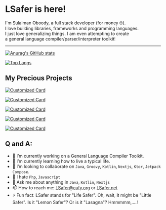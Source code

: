 # LSafer is here!

I'm Sulaiman Oboody, a full stack developer (for money 🙄).<br/>
I love building libraries, frameworks and programming languages.<br/>
I just love generalizing things. I am even attempting to create<br/>
a general language compiler/parser/interpreter toolkit!

---

[![Anurag's GitHub stats](https://github-readme-stats.vercel.app/api?username=LSafer&show_icons=true&title_color=fff&icon_color=79ff97&text_color=9f9f9f&bg_color=151515)](https://github.com/LSafer)

[![Top Langs](https://github-readme-stats.vercel.app/api/top-langs/?username=LSafer&langs_count=10&layout=compact&title_color=fff&icon_color=79ff97&text_color=9f9f9f&bg_color=151515)](https://github.com/LSafer)

## My Precious Projects

[![Customized Card](https://github-readme-stats.vercel.app/api/pin?username=jamplate&repo=processor&show_owner=1&title_color=fff&icon_color=f9f9f9&text_color=9f9f9f&bg_color=151515)](https://github.com/jamplate/processor)

[![Customized Card](https://github-readme-stats.vercel.app/api/pin?username=jamplate&repo=jamplate&show_owner=1&title_color=fff&icon_color=f9f9f9&text_color=9f9f9f&bg_color=151515)](https://github.com/jamplate/jamplate)

[![Customized Card](https://github-readme-stats.vercel.app/api/pin?username=cufyorg&repo=kaguya&show_owner=1&title_color=fff&icon_color=f9f9f9&text_color=9f9f9f&bg_color=151515)](https://github.com/cufyorg/kaguya)

[![Customized Card](https://github-readme-stats.vercel.app/api/pin?username=cufyorg&repo=mangaka&show_owner=1&title_color=fff&icon_color=f9f9f9&text_color=9f9f9f&bg_color=151515)](https://github.com/cufyorg/mangaka)

[![Customized Card](https://github-readme-stats.vercel.app/api/pin?username=LSafer&repo=edgeseek&show_owner=1&title_color=fff&icon_color=f9f9f9&text_color=9f9f9f&bg_color=151515)](https://github.com/LSafer/edgeseek)

## Q and A:
- 🔭 I’m currently working on a General Language Compiler Toolkit.
- 🌱 I’m currently learning how to live a typical life.
- 👯 I’m looking to collaborate on `Java`, `Groovy`, `Kotlin`, `Nextjs`, `Ktor`, `Jetpack Compose`.
- 😤 I hate `Php`, `Javascript`
- 💬 Ask me about anything in `Java`, `Kotlin`, `Nextjs`
- 📫 How to reach me: LSafer@cufy.org or [LSafer.net](https://lsafer.net)
- ⚡ Fun fact: LSafer stands for "Life Safer". Oh, wait, it might be "Little Safer". Is it "Lemon Safer"? Or is it "Lasagna"? Hmmmmm,....!
